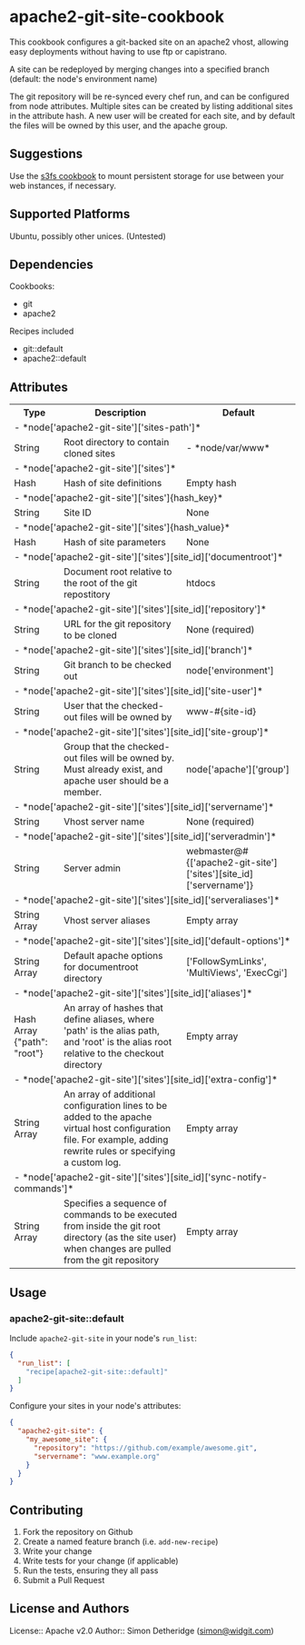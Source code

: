 # apache2-git-site-cookbook

This cookbook configures a git-backed site on an apache2 vhost, allowing easy
deployments without having to use ftp or capistrano.

A site can be redeployed by merging changes into a specified branch (default:
the node's environment name)

The git repository will be re-synced every chef run, and can be configured
from node attributes. Multiple sites can be created by listing additional sites
in the attribute hash. A new user will be created for each site, and by default
the files will be owned by this user, and the apache group.

## Suggestions

Use the [s3fs cookbook](https://supermarket.getchef.com/cookbooks/s3fs) to
mount persistent storage for use between your web instances, if necessary.

## Supported Platforms

Ubuntu, possibly other unices. (Untested)

## Dependencies

Cookbooks:
- git
- apache2

Recipes included
- git::default
- apache2::default

## Attributes

<table>
  <tr>
   <th>Type</th>
   <th>Description</th>
   <th>Default</th>
  </tr>
  <tr>
   <td colspan="3">
- *node['apache2-git-site']['sites-path']*
   </td>
  </tr>
  <tr>
   <td>String</td>
   <td>Root directory to contain cloned sites</td>
   <td colspan="3">
- *node/var/www*
   </td>
  </tr>
  <tr>
   <td colspan="3">
- *node['apache2-git-site']['sites']*
   </td>
  </tr>
  <tr>
   <td>Hash</td>
   <td>Hash of site definitions</td>
   <td>Empty hash</td>
  </tr>
  <tr>
   <td colspan="3">
- *node['apache2-git-site']['sites']{hash_key}*
   </td>
  </tr>
  <tr>
   <td>String</td>
   <td>Site ID</td>
   <td>None</td>
  </tr>
  <tr>
   <td colspan="3">
- *node['apache2-git-site']['sites']{hash_value}*
   </td>
  </tr>
  <tr>
   <td>Hash</td>
   <td>Hash of site parameters</td>
   <td>None</td>
  </tr>
  <tr>
   <td colspan="3">
- *node['apache2-git-site']['sites'][site_id]['documentroot']*
   </td>
  </tr>
  <tr>
   <td>String</td>
   <td>Document root relative to the root of the git repostitory</td>
   <td>htdocs</td>
  </tr>
  <tr>
   <td colspan="3">
- *node['apache2-git-site']['sites'][site_id]['repository']*
   </td>
  </tr>
  <tr>
   <td>String</td>
   <td>URL for the git repository to be cloned</td>
   <td>None (required)</td>
  </tr>
  <tr>
   <td colspan="3">
- *node['apache2-git-site']['sites'][site_id]['branch']*
   </td>
  </tr>
  <tr>
   <td>String</td>
   <td>Git branch to be checked out</td>
   <td>node['environment']</td>
  </tr>
  <tr>
   <td colspan="3">
- *node['apache2-git-site']['sites'][site_id]['site-user']*
   </td>
  </tr>
  <tr>
   <td>String</td>
   <td>User that the checked-out files will be owned by</td>
   <td>www-#{site-id}</td>
  </tr>
  <tr>
   <td colspan="3">
- *node['apache2-git-site']['sites'][site_id]['site-group']*
   </td>
  </tr>
  <tr>
   <td>String</td>
   <td>Group that the checked-out files will be owned by. Must already exist, and apache user should be a member.</td>
   <td>node['apache']['group']</td>
  </tr>
  <tr>
   <td colspan="3">
- *node['apache2-git-site']['sites'][site_id]['servername']*
   </td>
  </tr>
  <tr>
   <td>String</td>
   <td>Vhost server name</td>
   <td>None (required)</td>
  </tr>
  <tr>
   <td colspan="3">
- *node['apache2-git-site']['sites'][site_id]['serveradmin']*
   </td>
  </tr>
  <tr>
   <td>String</td>
   <td>Server admin</td>
   <td>webmaster@#{['apache2-git-site']['sites'][site_id]['servername']}</td>
  </tr>
  <tr>
   <td colspan="3">
- *node['apache2-git-site']['sites'][site_id]['serveraliases']*
   </td>
  </tr>
  <tr>
   <td>String Array</td>
   <td>Vhost server aliases</td>
   <td>Empty array</td>
  </tr>
  <tr>
   <td colspan="3">
- *node['apache2-git-site']['sites'][site_id]['default-options']*
   </td>
  </tr>
  <tr>
   <td>String Array</td>
   <td>Default apache options for documentroot directory</td>
   <td>['FollowSymLinks', 'MultiViews', 'ExecCgi']</td>
  </tr>
  <tr>
   <td colspan="3">
- *node['apache2-git-site']['sites'][site_id]['aliases']*
   </td>
  </tr>
  <tr>
   <td>Hash Array {"path": "root"}</td>
   <td>An array of hashes that define aliases, where 'path' is the alias path, and 'root' is the alias root relative to the checkout directory</td>
   <td>Empty array</td>
  </tr>
  <tr>
   <td colspan="3">
- *node['apache2-git-site']['sites'][site_id]['extra-config']*
   </td>
  </tr>
  <tr>
   <td>String Array</td>
   <td>An array of additional configuration lines to be added to the apache virtual host configuration file. For example, adding rewrite rules or specifying a custom log.</td>
   <td>Empty array</td>
  </tr>
  <tr>
   <td colspan="3">
- *node['apache2-git-site']['sites'][site_id]['sync-notify-commands']*
   </td>
  </tr>
  <tr>
   <td>String Array</td>
   <td>Specifies a sequence of commands to be executed from inside the git root directory (as the site user) when changes are pulled from the git repository</td>
   <td>Empty array</td>
  </tr>
</table>

## Usage

### apache2-git-site::default

Include `apache2-git-site` in your node's `run_list`:

```json
{
  "run_list": [
    "recipe[apache2-git-site::default]"
  ]
}
```

Configure your sites in your node's attributes:
```json
{
  "apache2-git-site": {
    "my_awesome_site": {
      "repository": "https://github.com/example/awesome.git",
      "servername": "www.example.org"
    }
  }
}
```

## Contributing

1. Fork the repository on Github
2. Create a named feature branch (i.e. `add-new-recipe`)
3. Write your change
4. Write tests for your change (if applicable)
5. Run the tests, ensuring they all pass
6. Submit a Pull Request

## License and Authors

License:: Apache v2.0
Author:: Simon Detheridge (<simon@widgit.com>)
